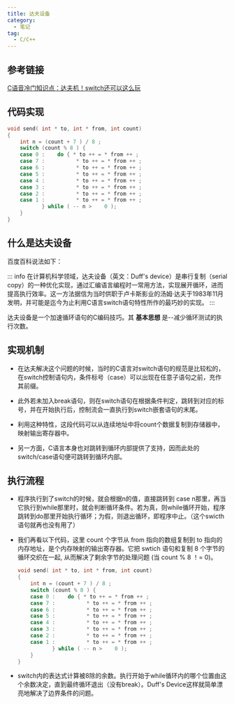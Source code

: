 ```yaml
---
title: 达夫设备
category:
  - 笔记
tag:
  - C/C++
---
```


## 参考链接

[C语音冷门知识点：达夫机！switch还可以这么玩](https://blog.csdn.net/u010632165/article/details/124358340)

## 代码实现

```c
void send( int * to, int * from, int count)
{
    int n = (count + 7 ) / 8 ;
    switch (count % 8 ) {
    case 0 :    do { * to ++ = * from ++ ;
    case 7 :          * to ++ = * from ++ ;
    case 6 :          * to ++ = * from ++ ;
    case 5 :          * to ++ = * from ++ ;
    case 4 :          * to ++ = * from ++ ;
    case 3 :          * to ++ = * from ++ ;
    case 2 :          * to ++ = * from ++ ;
    case 1 :          * to ++ = * from ++ ;
           } while ( -- n >    0 );
    }
}
```

## 什么是达夫设备

百度百科说法如下：

::: info
在计算机科学领域，达夫设备（英文：Duff's device）是串行复制（serial copy）的一种优化实现，通过汇编语言编程时一常用方法，实现展开循环，进而提高执行效率。这一方法据信为当时供职于卢卡斯影业的汤姆·达夫于1983年11月发明，并可能是迄今为止利用C语言switch语句特性所作的最巧妙的实现。
:::

达夫设备是一个加速循环语句的C编码技巧。其 **基本思想** 是--减少循环测试的执行次数。

## 实现机制

- 在达夫解决这个问题的时候，当时的C语言对switch语句的规范是比较松的，在switch控制语句内，条件标号（case）可以出现在任意子语句之前，充作其前缀。

- 此外若未加入break语句，则在switch语句在根据条件判定，跳转到对应的标号，并在开始执行后，控制流会一直执行到switch嵌套语句的末尾。

- 利用这种特性，这段代码可以从连续地址中将count个数据复制到存储器中，映射输出寄存器中。

- 另一方面，C语言本身也对跳转到循环内部提供了支持，因而此处的switch/case语句便可跳转到循环内部。

## 执行流程

- 程序执行到了switch的时候，就会根据n的值，直接跳转到 case n那里，再当它执行到while那里时，就会判断循环条件。若为真，则while循环开始，程序跳转到do那里开始执行循环；为假，则退出循环，即程序中止。（这个swicth语句就再也没有用了）

- 我们再看以下代码，这里 count 个字节从 from 指向的数组复制到 to 指向的内存地址，是个内存映射的输出寄存器。它把 swtich 语句和复制 8 个字节的循环交织在一起, 从而解决了剩余字节的处理问题 (当 count % 8 ！= 0)。

  ```c
  void send( int * to, int * from, int count)
  {
      int n = (count + 7 ) / 8 ;
      switch (count % 8 ) {
      case 0 :    do { * to ++ = * from ++ ;
      case 7 :          * to ++ = * from ++ ;
      case 6 :          * to ++ = * from ++ ;
      case 5 :          * to ++ = * from ++ ;
      case 4 :          * to ++ = * from ++ ;
      case 3 :          * to ++ = * from ++ ;
      case 2 :          * to ++ = * from ++ ;
      case 1 :          * to ++ = * from ++ ;
             } while ( -- n >    0 );
      }
  }
  ```

- switch内的表达式计算被8除的余数。执行开始于while循环内的哪个位置由这个余数决定，直到最终循环退出（没有break）。Duff's Device这样就简单漂亮地解决了边界条件的问题。
